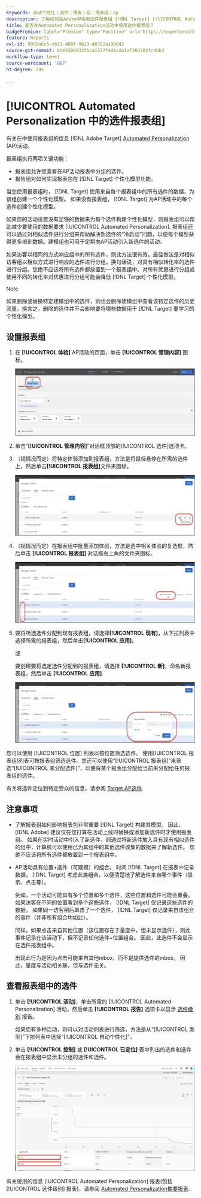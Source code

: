 ```yaml
---
keywords: 自动个性化；选件；报表；组；报表组；ap
description: 了解如何在Adobe中使用选件报表组 [!DNL Target] [!UICONTROL Automated Personalization] 活动。
title: 能否在Automated Personalization活动中使用选件报表组？
badgePremium: label="Premium" type="Positive" url="https://experienceleague.adobe.com/docs/target/using/introduction/intro.html?lang=en#premium newtab=true" tooltip="See what's included in Target Premium."
feature: Reports
exl-id: 9058a6c5-c651-480f-9b23-d0782a13b042
source-git-commit: bde5506033fbca1577fad1cda1af203702fc4bb3
workflow-type: tm+mt
source-wordcount: '867'
ht-degree: 29%

---
```


# [!UICONTROL Automated Personalization 中的选件报表组]

有关在中使用报表组的信息 [!DNL Adobe Target] [Automated Personalization](/help/main/c-activities/t-automated-personalization/automated-personalization.md) (AP)活动。

报表组执行两项关键功能：

* 报表组允许您查看在AP活动报表中分组的选件。
* 报告组对如何实现报表包在 [!DNL Target] 个性化模型功能。

当您使用报表组时， [!DNL Target] 使用来自每个报表组中的所有选件的数据，为该组创建一个个性化模型。 如果没有报表组， [!DNL Target] 为AP活动中的每个选件创建个性化模型。

如果您的活动设置没有足够的数据来为每个选件构建个性化模型，则报表组可以帮助减少要使用的数据要求 [!UICONTROL Automated Personalization]. 报表组还可以通过对相似选件进行分组来帮助解决新选件的“冷启动”问题，以便每个模型获得更多培训数据。建模组也可用于定期向AP活动引入新选件的活动。

如果访客以相同的方式响应组中的所有选件，则此方法很有效。最佳做法是对相似访客组以相似方式进行响应的选件进行分组。换句话说，对具有相似转化率的选件进行分组。您绝不应该将所有选件都放置到一个报表组中。对所有优惠进行分组或使用不同的转化率对优惠进行分组可能会降低 [!DNL Target] 个性化模型。

>[!NOTE]
>
>如果删除或替换特定建模组中的选件，则也会删除建模组中查看该特定选件的历史流量。换言之，删除的选件并不会影响要将哪些数据用于 [!DNL Target] 要学习的个性化模型。

## 设置报表组

1. 在 **[!UICONTROL 体验]** AP活动的页面，单击 **[!UICONTROL 管理内容]** 图标。

   ![“管理内容”图标](/help/main/c-reports/assets/ap_manage_content.png)

1. 单击“**[!UICONTROL 管理内容]**”对话框顶部的[!UICONTROL 选件]选项卡。
1. （视情况而定）将特定体验添加到报表组，方法是将鼠标悬停在所需的选件上，然后单击&#x200B;**[!UICONTROL 报表组]**&#x200B;文件夹图标。

   ![“报表组”图标](/help/main/c-reports/assets/ap_manage_content_2.png)

1. （视情况而定）在报表组中批量添加体验，方法是选中相关体验的复选框，然后单击 **[!UICONTROL 报表组]** 对话框右上角的文件夹图标。

   ![“报表组”图标](/help/main/c-reports/assets/ap_manage_content_3.png)

1. 要将所选选件分配到现有报表组，请选择&#x200B;**[!UICONTROL 现有]**，从下拉列表中选择所需的报表组，然后单击&#x200B;**[!UICONTROL 应用]**。

   或

   要创建要将选定选件分配到的报表组，请选择 **[!UICONTROL 新]**，命名新报表组，然后单击 **[!UICONTROL 应用]**.

   ![用于创建新报表组的新图标](/help/main/c-reports/assets/ap_reporting_groups.png)

您可以使用 [!UICONTROL 位置] 列表以按位置筛选选件。 使用[!UICONTROL 报表组]列表可按报表组筛选选件。您还可以使用“[!UICONTROL 报表组]”来筛选“[!UICONTROL 未分配选件]”，以便将某个报表组分配给当前未分配给任何报表组的选件。

有关将选件定位到特定受众的信息，请参阅 [Target AP选件](/help/main/c-activities/t-automated-personalization/ap-target-offers.md#task_F207ED7A41B84FD39BB6FCBFABF4B23E).

## 注意事项

* 了解报表组如何影响报表包非常重要 [!DNL Target] 构建其模型。 因此， [!DNL Adobe] 建议仅在您打算在活动上线时替换或添加新选件时才使用报表组。 如果在实时活动中引入了新选件，则通过将新选件放入具有现有相似选件的组中，计算机可以使用已为其组中的其他选件收集的数据来了解新选件。 您绝不应该将所有选件都放置到一个报表组中。

* AP活动具有位置+选件（可建模）的组合。 时间 [!DNL Target] 在报表中记录数据， [!DNL Target] 考虑此类组合，以便清楚地了解选件来自哪个事件（显示、点击等）。

   例如，一个活动可能具有多个位置和多个选件，这些位置和选件可能会重叠。 如果访客在不同的位置看到多个这些选件， [!DNL Target] 仅记录这些选件的数据。 如果同一访客稍后单击了一个选件， [!DNL Target] 仅记录来自该组合的事件（并非所有组合均如此）。

   同样，如果点击来自其他位置（该位置存在于量度中，但未显示选件），则此事件记录在该活动下，但不记录任何选件+位置组合。 因此，此选件不会显示在选件报表组中。

   出现此行为是因为点击可能来自其他mbox，而不是提供选件的mbox。 因此，量度与活动相关联，但与选件无关。

## 查看报表组中的选件

1. 单击 **[!UICONTROL 活动]**，单击所需的 [!UICONTROL Automated Personalization] 活动，然后单击 **[!UICONTROL 报告]** 选项卡以显示 [选件级别](/help/main/c-reports/personalization-reports/reports-ap.md) 报告。

   如果您有多种活动，则可以对活动列表进行筛选，方法是从“[!UICONTROL 类型]”下拉列表中选择“[!UICONTROL 自动个性化]”。

1. 单击 **[!UICONTROL 控制]** 或 **[!UICONTROL 已定位]** 表中列出的选件和选件会在报表组中显示未分组的选件和选件。

   ![优惠组：控制和目标](/help/main/c-reports/c-report-settings/assets/offer-groups.png)

有关使用的信息 [!UICONTROL Automated Personalization] 报表(包括 [!UICONTROL 选件级别] 报表)，请参阅 [Automated Personalization摘要报表](/help/main/c-reports/personalization-reports/reports-ap.md).


